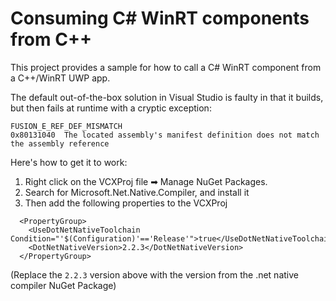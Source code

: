 # Consuming C# WinRT components from C++

This project provides a sample for how to call a C# WinRT component from a C++/WinRT UWP app.

The default out-of-the-box solution in Visual Studio is faulty in that it builds, but then fails at runtime with a cryptic exception:

```
FUSION_E_REF_DEF_MISMATCH
0x80131040  The located assembly's manifest definition does not match the assembly reference
```

Here's how to get it to work:
1. Right click on the VCXProj file ➡ Manage NuGet Packages.
2. Search for Microsoft.Net.Native.Compiler, and install it
3. Then add the following properties to the VCXProj
```
  <PropertyGroup>
    <UseDotNetNativeToolchain Condition="'$(Configuration)'=='Release'">true</UseDotNetNativeToolchain>
    <DotNetNativeVersion>2.2.3</DotNetNativeVersion>
  </PropertyGroup>
```
(Replace the `2.2.3` version above with the version from the .net native compiler NuGet Package)

